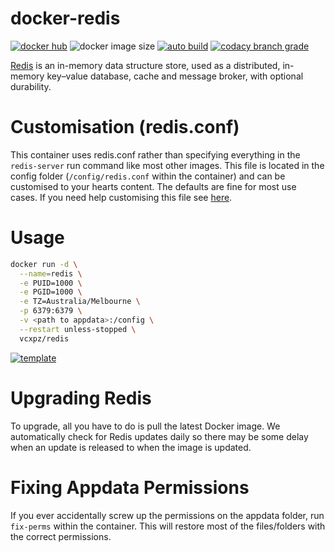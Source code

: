 # docker-redis

[![docker hub](https://img.shields.io/badge/docker_hub-link-blue?style=for-the-badge&logo=docker)](https://hub.docker.com/r/vcxpz/redis) ![docker image size](https://img.shields.io/docker/image-size/vcxpz/redis?style=for-the-badge&logo=docker) [![auto build](https://img.shields.io/badge/docker_builds-automated-blue?style=for-the-badge&logo=docker?color=d1aa67)](https://github.com/hydazz/docker-redis/actions?query=workflow%3A"Auto+Builder+CI") [![codacy branch grade](https://img.shields.io/codacy/grade/d1fcacdcdb474e13b65b709a215ae17b/main?style=for-the-badge&logo=codacy)](https://app.codacy.com/gh/hydazz/docker-redis)

[Redis](https://redis.io/) is an in-memory data structure store, used as a distributed, in-memory key–value database, cache and message broker, with optional durability.

# Customisation (redis.conf)

This container uses redis.conf rather than specifying everything in the `redis-server` run command like most other images. This file is located in the config folder (`/config/redis.conf` within the container) and can be customised to your hearts content. The defaults are fine for most use cases. If you need help customising this file see [here](https://redis.io/topics/config).

# Usage

```bash
docker run -d \
  --name=redis \
  -e PUID=1000 \
  -e PGID=1000 \
  -e TZ=Australia/Melbourne \
  -p 6379:6379 \
  -v <path to appdata>:/config \
  --restart unless-stopped \
  vcxpz/redis
```

[![template](https://img.shields.io/badge/unraid_template-ff8c2f?style=for-the-badge&logo=docker?color=d1aa67)](https://github.com/hydazz/docker-templates/blob/main/hydaz/redis.xml)

# Upgrading Redis

To upgrade, all you have to do is pull the latest Docker image. We automatically check for Redis updates daily so there may be some delay when an update is released to when the image is updated.

# Fixing Appdata Permissions

If you ever accidentally screw up the permissions on the appdata folder, run `fix-perms` within the container. This will restore most of the files/folders with the correct permissions.
